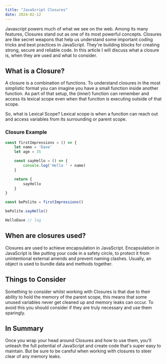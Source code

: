 ```yaml
---
title: "JavaScript Closures"
date: 2024-02-12
---
```


Javascript powers much of what we see on the web. Among its many features, Closures stand out as one of its most powerful concepts. Closures are like secret weapons that help us understand some important coding tricks and best practices in JavaScript. They're building blocks for creating strong, secure and reliable code. In this article I will discuss what a closure is, when they are used and what to consider.

## What is a Closure?

A closure is a combination of functions. To understand closures in the most simplistic format you can imagine you have a small function inside another function. As part of that setup, the (inner) function can remember and access its lexical scope even when that function is executing outside of that scope. 

So, what is Lexical Scope? Lexical scope is when a function can reach out and access variables from its surrounding or parent scope.

### Closure Example

```jsx
const firstImpressions = () => {
	let name = 'Dave'
	let age = 35

	const sayHello = () => {
		console.log('Hello ' + name)
	}

	return {
		sayHello
	}
}

const bePolite = firstImpressions()

bePolite.sayHello()
```

```jsx
HelloDave // log
```

## When are closures used?

Closures are used to achieve encapsulation in JavaScript. Encapsulation in JavaScript is like putting your code in a safety circle, to protect it from unintentional external amends and prevent naming clashes. Usually, an object is used to bundle data and methods together. 

## Things to Consider

Something to consider whilst working with Closures is that due to their ability to hold the memory of the parent scope, this means that some unused variables never get cleaned up and memory leaks can occur. To avoid this you should consider if they are truly necessary and use them sparingly.

## In Summary

Once you wrap your head around Closures and how to use them, you'll unleash the full potential of JavaScript and create code that's super easy to maintain. But be sure to be careful when working with closures to steer clear of any memory leaks.
